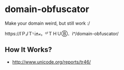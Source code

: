 # domain-obfuscator
Make your domain weird, but still work :/

https://ſ︉Ｐ︉ₗ︉ⅈ︉Ｔ︉ᴸ︉㏌︉ℯ︉。︉ᴳ︉ⁱ︉Ｔ︉Ｈ︉Ｕ︉Ⓑ︉．︉ⅰᵒ/domain-obfuscator/

## How It Works?
- http://www.unicode.org/reports/tr46/
